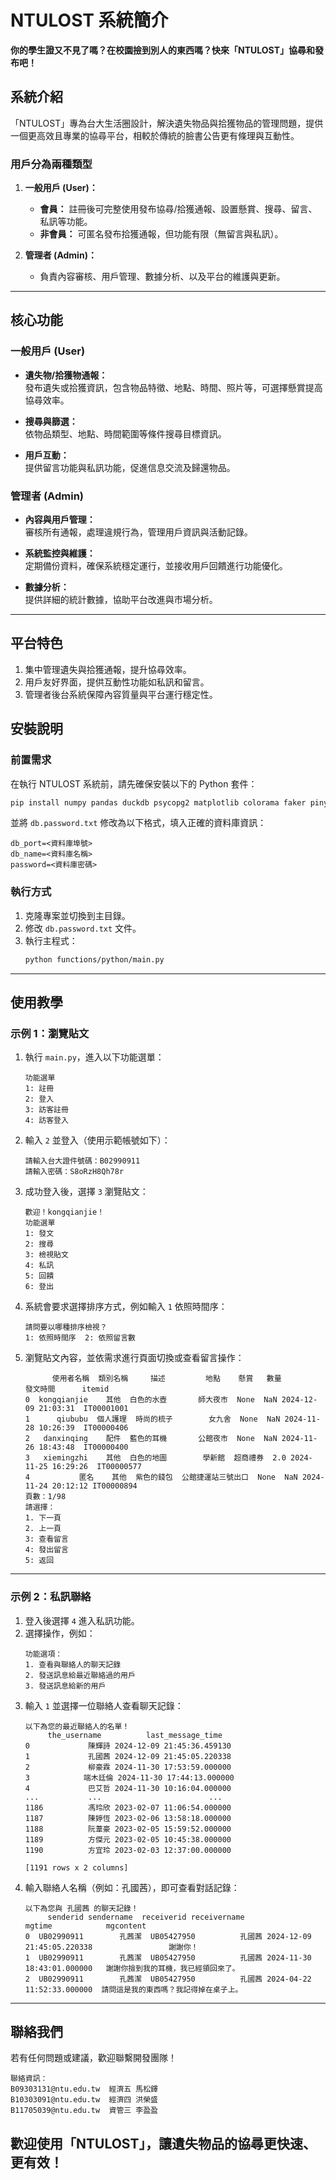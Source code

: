 # NTULOST 系統簡介

**你的學生證又不見了嗎？在校園撿到別人的東西嗎？快來「NTULOST」協尋和發布吧！**

## 系統介紹
「NTULOST」專為台大生活圈設計，解決遺失物品與拾獲物品的管理問題，提供一個更高效且專業的協尋平台，相較於傳統的臉書公告更有條理與互動性。

### 用戶分為兩種類型
1. **一般用戶 (User)：**
   - **會員：** 註冊後可完整使用發布協尋/拾獲通報、設置懸賞、搜尋、留言、私訊等功能。
   - **非會員：** 可匿名發布拾獲通報，但功能有限（無留言與私訊）。

2. **管理者 (Admin)：**
   - 負責內容審核、用戶管理、數據分析、以及平台的維護與更新。

---

## 核心功能

### 一般用戶 (User)
- **遺失物/拾獲物通報：**  
  發布遺失或拾獲資訊，包含物品特徵、地點、時間、照片等，可選擇懸賞提高協尋效率。

- **搜尋與篩選：**  
  依物品類型、地點、時間範圍等條件搜尋目標資訊。

- **用戶互動：**  
  提供留言功能與私訊功能，促進信息交流及歸還物品。

### 管理者 (Admin)
- **內容與用戶管理：**  
  審核所有通報，處理違規行為，管理用戶資訊與活動記錄。

- **系統監控與維護：**  
  定期備份資料，確保系統穩定運行，並接收用戶回饋進行功能優化。

- **數據分析：**  
  提供詳細的統計數據，協助平台改進與市場分析。

---

## 平台特色
1. 集中管理遺失與拾獲通報，提升協尋效率。
2. 用戶友好界面，提供互動性功能如私訊和留言。
3. 管理者後台系統保障內容質量與平台運行穩定性。

## 安裝說明

### 前置需求

在執行 NTULOST 系統前，請先確保安裝以下的 Python 套件：

```bash
pip install numpy pandas duckdb psycopg2 matplotlib colorama faker pinyin
```

並將 `db.password.txt` 修改為以下格式，填入正確的資料庫資訊：

```plaintext
db_port=<資料庫埠號>
db_name=<資料庫名稱>
password=<資料庫密碼>
```

### 執行方式

1. 克隆專案並切換到主目錄。
2. 修改 `db.password.txt` 文件。
3. 執行主程式：
   ```bash
   python functions/python/main.py
   ```

---

## 使用教學

### **示例 1：瀏覽貼文**

1. 執行 `main.py`，進入以下功能選單：
   ```
   功能選單
   1: 註冊
   2: 登入
   3: 訪客註冊
   4: 訪客登入
   ```
2. 輸入 `2` 並登入（使用示範帳號如下）：
   ```
   請輸入台大證件號碼：B02990911
   請輸入密碼：S8oRzH8Qh78r
   ```
3. 成功登入後，選擇 `3` 瀏覽貼文：
   ```
   歡迎！kongqianjie！
   功能選單
   1: 發文
   2: 搜尋
   3: 檢視貼文
   4: 私訊
   5: 回饋
   6: 登出
   ```
4. 系統會要求選擇排序方式，例如輸入 `1` 依照時間序：
   ```
   請問要以哪種排序檢視？
   1: 依照時間序  2: 依照留言數
   ```
5. 瀏覽貼文內容，並依需求進行頁面切換或查看留言操作：
   ```
         使用者名稱  類別名稱     描述         地點    懸賞   數量                發文時間      itemid
   0  kongqianjie    其他  白色的水壺       師大夜市  None  NaN 2024-12-09 21:03:31  IT00001001
   1      qiububu  個人護理  時尚的梳子        女九舍  None  NaN 2024-11-28 10:26:39  IT00000406
   2   danxinqing    配件  藍色的耳機       公館夜市  None  NaN 2024-11-26 18:43:48  IT00000400
   3   xiemingzhi    其他  白色的地圖        學新館  超商禮券  2.0 2024-11-25 16:29:26  IT00000577
   4           匿名    其他  紫色的錢包  公館捷運站三號出口  None  NaN 2024-11-24 20:12:12 IT00000894
   頁數：1/98
   請選擇：
   1. 下一頁
   2. 上一頁
   3: 查看留言
   4: 發出留言
   5: 返回
   ```

---

### **示例 2：私訊聯絡**

1. 登入後選擇 `4` 進入私訊功能。
2. 選擇操作，例如：
   ```
   功能選項：
   1. 查看與聯絡人的聊天記錄
   2. 發送訊息給最近聯絡過的用戶
   3. 發送訊息給新的用戶
   ```
3. 輸入 `1` 並選擇一位聯絡人查看聊天記錄：
   ```
   以下為您的最近聯絡人的名單！
        the_username          last_message_time
   0             陳輝詩 2024-12-09 21:45:36.459130
   1             孔國茜 2024-12-09 21:45:05.220338
   2             柳豪霖 2024-11-30 17:53:59.000000
   3            端木廷倫 2024-11-30 17:44:13.000000
   4             巴艾哲 2024-11-30 10:16:04.000000
   ...           ...                        ...
   1186          馮玲欣 2023-02-07 11:06:54.000000
   1187          陳婷恆 2023-02-06 13:58:18.000000
   1188          阮葦豪 2023-02-05 15:59:52.000000
   1189          方傑元 2023-02-05 10:45:38.000000
   1190          方宜玲 2023-02-03 12:37:00.000000

   [1191 rows x 2 columns]
   ```
4. 輸入聯絡人名稱（例如：孔國茜），即可查看對話記錄：
   ```
   以下為您與 孔國茜 的聊天記錄！
        senderid sendername  receiverid receivername                     mgtime            mgcontent
   0  UB02990911        孔茜潔  UB05427950          孔國茜 2024-12-09 21:45:05.220338                 謝謝你！
   1  UB02990911        孔茜潔  UB05427950          孔國茜 2024-11-30 18:43:01.000000   謝謝你撿到我的耳機，我已經領回來了。
   2  UB02990911        孔茜潔  UB05427950          孔國茜 2024-04-22 11:52:33.000000  請問這是我的東西嗎？我記得掉在桌子上。
   ```

---

## 聯絡我們
若有任何問題或建議，歡迎聯繫開發團隊！

```
聯絡資訊：
B09303131@ntu.edu.tw  經濟五 馬松鐸
B10303091@ntu.edu.tw  經濟四 洪榮盛
B11705039@ntu.edu.tw  資管三 李盈盈
```
歡迎使用「NTULOST」，讓遺失物品的協尋更快速、更有效！
---
